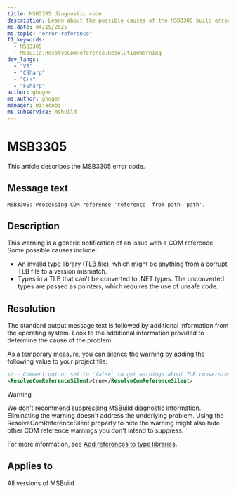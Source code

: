 ```yaml
---
title: MSB3305 diagnostic code
description: Learn about the possible causes of the MSB3305 build error and get troubleshooting tips.
ms.date: 04/15/2025
ms.topic: "error-reference"
f1_keywords:
  - MSB3305
  - MSBuild.ResolveComReference.ResolutionWarning
dev_langs:
  - "VB"
  - "CSharp"
  - "C++"
  - "FSharp"
author: ghogen
ms.author: ghogen
manager: mijacobs
ms.subservice: msbuild
---
```

# MSB3305

This article describes the MSB3305 error code.

## Message text

`MSB3305: Processing COM reference 'reference' from path 'path'.`

## Description

This warning is a generic notification of an issue with a COM reference. Some possible causes include:

- An invalid type library (TLB file), which might be anything from a corrupt TLB file to a version mismatch.
- Types in a TLB that can't be converted to .NET types. The unconverted types are passed as pointers, which requires the use of unsafe code.

## Resolution

The standard output message text is followed by additional information from the operating system. Look to the additional information provided to determine the cause of the problem.

As a temporary measure, you can silence the warning by adding the following value to your project file:

```xml
<!-- Comment out or set to 'false' to get warnings about TLB conversion -->
<ResolveComReferenceSilent>true</ResolveComReferenceSilent>
```

> [!WARNING]
> We don't recommend suppressing MSBuild diagnostic information. Eliminating the warning doesn't address the underlying problem. Using the ResolveComReferenceSilent property to hide the warning might also hide other COM reference warnings you don't intend to suppress.

For more information, see [Add references to type libraries](/dotnet/framework/interop/how-to-add-references-to-type-libraries).

## Applies to

All versions of MSBuild